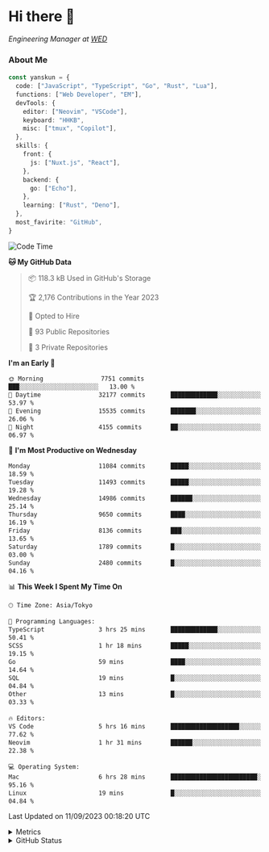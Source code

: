 # Hi there&nbsp;:wave:

<!-- ![Alt text](https://spotify-recently-played-readme.vercel.app/api?user=31kynbuubkiu3r4qh4hjuaglhfay) -->

_Engineering Manager at [WED](https://github.com/wedinc)_

### About Me

```ts
const yanskun = {
  code: ["JavaScript", "TypeScript", "Go", "Rust", "Lua"],
  functions: ["Web Developer", "EM"],
  devTools: {
    editor: ["Neovim", "VSCode"],
    keyboard: "HHKB",
    misc: ["tmux", "Copilot"],
  },
  skills: {
    front: {
      js: ["Nuxt.js", "React"],
    },
    backend: {
      go: ["Echo"],
    },
    learning: ["Rust", "Deno"],
  },
  most_favirite: "GitHub",
}
```

<!--START_SECTION:waka-->
![Code Time](http://img.shields.io/badge/Code%20Time-469%20hrs%2045%20mins-blue)

**🐱 My GitHub Data** 

> 📦 118.3 kB Used in GitHub's Storage 
 > 
> 🏆 2,176 Contributions in the Year 2023
 > 
> 💼 Opted to Hire
 > 
> 📜 93 Public Repositories 
 > 
> 🔑 3 Private Repositories 
 > 
**I'm an Early 🐤** 

```text
🌞 Morning                7751 commits        ███░░░░░░░░░░░░░░░░░░░░░░   13.00 % 
🌆 Daytime                32177 commits       █████████████░░░░░░░░░░░░   53.97 % 
🌃 Evening                15535 commits       ███████░░░░░░░░░░░░░░░░░░   26.06 % 
🌙 Night                  4155 commits        ██░░░░░░░░░░░░░░░░░░░░░░░   06.97 % 
```
📅 **I'm Most Productive on Wednesday** 

```text
Monday                   11084 commits       █████░░░░░░░░░░░░░░░░░░░░   18.59 % 
Tuesday                  11493 commits       █████░░░░░░░░░░░░░░░░░░░░   19.28 % 
Wednesday                14986 commits       ██████░░░░░░░░░░░░░░░░░░░   25.14 % 
Thursday                 9650 commits        ████░░░░░░░░░░░░░░░░░░░░░   16.19 % 
Friday                   8136 commits        ███░░░░░░░░░░░░░░░░░░░░░░   13.65 % 
Saturday                 1789 commits        █░░░░░░░░░░░░░░░░░░░░░░░░   03.00 % 
Sunday                   2480 commits        █░░░░░░░░░░░░░░░░░░░░░░░░   04.16 % 
```


📊 **This Week I Spent My Time On** 

```text
🕑︎ Time Zone: Asia/Tokyo

💬 Programming Languages: 
TypeScript               3 hrs 25 mins       █████████████░░░░░░░░░░░░   50.41 % 
SCSS                     1 hr 18 mins        █████░░░░░░░░░░░░░░░░░░░░   19.15 % 
Go                       59 mins             ████░░░░░░░░░░░░░░░░░░░░░   14.64 % 
SQL                      19 mins             █░░░░░░░░░░░░░░░░░░░░░░░░   04.84 % 
Other                    13 mins             █░░░░░░░░░░░░░░░░░░░░░░░░   03.33 % 

🔥 Editors: 
VS Code                  5 hrs 16 mins       ███████████████████░░░░░░   77.62 % 
Neovim                   1 hr 31 mins        ██████░░░░░░░░░░░░░░░░░░░   22.38 % 

💻 Operating System: 
Mac                      6 hrs 28 mins       ████████████████████████░   95.16 % 
Linux                    19 mins             █░░░░░░░░░░░░░░░░░░░░░░░░   04.84 % 
```


 Last Updated on 11/09/2023 00:18:20 UTC
<!--END_SECTION:waka-->

<details>
  <summary>Metrics</summary>
  <img src="https://github.com/yanskun/yanskun/blob/main/github-metrics.svg" alt="Metrics">
</details>

<details>
  <summary>GitHub Status</summary>
  <picture>
    <source media="(prefers-color-scheme: dark)" srcset="https://raw.githubusercontent.com/yanskun/yanskun/master/profile-summary-card-output/nord_dark/0-profile-details.svg">
   <img src="https://raw.githubusercontent.com/yanskun/yanskun/master/profile-summary-card-output/default/0-profile-details.svg">
  </picture>
  <br>
  <picture>
    <source media="(prefers-color-scheme: dark)" srcset="https://raw.githubusercontent.com/yanskun/yanskun/master/profile-summary-card-output/nord_dark/1-repos-per-language.svg">
   <img src="https://raw.githubusercontent.com/yanskun/yanskun/master/profile-summary-card-output/default/1-repos-per-language.svg">
  </picture>
  <picture>
    <source media="(prefers-color-scheme: dark)" srcset="https://raw.githubusercontent.com/yanskun/yanskun/master/profile-summary-card-output/nord_dark/2-most-commit-language.svg">
   <img src="https://raw.githubusercontent.com/yanskun/yanskun/master/profile-summary-card-output/default/2-most-commit-language.svg">
  </picture>
  <br>
  <picture>
    <source media="(prefers-color-scheme: dark)" srcset="https://raw.githubusercontent.com/yanskun/yanskun/master/profile-summary-card-output/nord_dark/3-stats.svg">
   <img src="https://raw.githubusercontent.com/yanskun/yanskun/master/profile-summary-card-output/default/3-stats.svg">
  </picture>
  <picture>
    <source media="(prefers-color-scheme: dark)" srcset="https://raw.githubusercontent.com/yanskun/yanskun/master/profile-summary-card-output/nord_dark/4-productive-time.svg">
   <img src="https://raw.githubusercontent.com/yanskun/yanskun/master/profile-summary-card-output/default/4-productive-time.svg">
  </picture>
</details>
